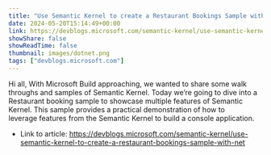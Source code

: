 ```yaml
---
title: "Use Semantic Kernel to create a Restaurant Bookings Sample with .NET"
date: 2024-05-20T15:14:49+00:00
link: https://devblogs.microsoft.com/semantic-kernel/use-semantic-kernel-to-create-a-restaurant-bookings-sample-with-net
showShare: false
showReadTime: false
thumbnail: images/dotnet.png
tags: ["devblogs.microsoft.com"]
---
```

Hi all, With Microsoft Build approaching, we wanted to share some walk throughs and samples of Semantic Kernel. Today we’re going to dive into a Restaurant booking sample to showcase multiple features of Semantic Kernel. This sample provides a practical demonstration of how to leverage features from the Semantic Kernel to build a console application.

- Link to article: https://devblogs.microsoft.com/semantic-kernel/use-semantic-kernel-to-create-a-restaurant-bookings-sample-with-net